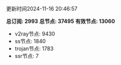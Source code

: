 更新时间2024-11-16 20:46:57

**总订阅: 2993**
**总节点: 37495**
**有效节点: 13060**
- v2ray节点: 9430
- ss节点: 1840
- trojan节点: 1783
- ssr节点: 7
